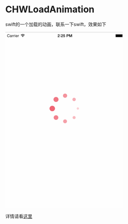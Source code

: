 # CHWLoadAnimation

swift的一个加载的动画，联系一下swift，效果如下

 ![加载动画](https://github.com/Loveway/CHWLoadAnimation/blob/master/awiftAnimation.gif)
 
 详情请看[这里](http://blog.csdn.net/loveway_/article/details/47151147)
